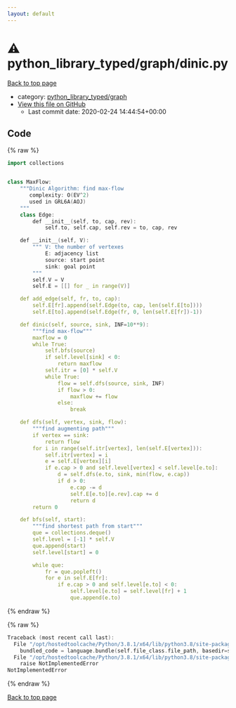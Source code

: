 ```yaml
---
layout: default
---
```


<!-- mathjax config similar to math.stackexchange -->
<script type="text/javascript" async
  src="https://cdnjs.cloudflare.com/ajax/libs/mathjax/2.7.5/MathJax.js?config=TeX-MML-AM_CHTML">
</script>
<script type="text/x-mathjax-config">
  MathJax.Hub.Config({
    TeX: { equationNumbers: { autoNumber: "AMS" }},
    tex2jax: {
      inlineMath: [ ['$','$'] ],
      processEscapes: true
    },
    "HTML-CSS": { matchFontHeight: false },
    displayAlign: "left",
    displayIndent: "2em"
  });
</script>

<script type="text/javascript" src="https://cdnjs.cloudflare.com/ajax/libs/jquery/3.4.1/jquery.min.js"></script>
<script src="https://cdn.jsdelivr.net/npm/jquery-balloon-js@1.1.2/jquery.balloon.min.js" integrity="sha256-ZEYs9VrgAeNuPvs15E39OsyOJaIkXEEt10fzxJ20+2I=" crossorigin="anonymous"></script>
<script type="text/javascript" src="../../../assets/js/copy-button.js"></script>
<link rel="stylesheet" href="../../../assets/css/copy-button.css" />


# :warning: python_library_typed/graph/dinic.py

<a href="../../../index.html">Back to top page</a>

* category: <a href="../../../index.html#2a7e3e97022ce18b59747afed7368880">python_library_typed/graph</a>
* <a href="{{ site.github.repository_url }}/blob/master/python_library_typed/graph/dinic.py">View this file on GitHub</a>
    - Last commit date: 2020-02-24 14:44:54+00:00




## Code

<a id="unbundled"></a>
{% raw %}
```cpp
import collections


class MaxFlow:
    """Dinic Algorithm: find max-flow
       complexity: O(EV^2)
       used in GRL6A(AOJ)
    """
    class Edge:
        def __init__(self, to, cap, rev):
            self.to, self.cap, self.rev = to, cap, rev

    def __init__(self, V):
        """ V: the number of vertexes
            E: adjacency list
            source: start point
            sink: goal point
        """
        self.V = V
        self.E = [[] for _ in range(V)]

    def add_edge(self, fr, to, cap):
        self.E[fr].append(self.Edge(to, cap, len(self.E[to])))
        self.E[to].append(self.Edge(fr, 0, len(self.E[fr])-1))

    def dinic(self, source, sink, INF=10**9):
        """find max-flow"""
        maxflow = 0
        while True:
            self.bfs(source)
            if self.level[sink] < 0:
                return maxflow
            self.itr = [0] * self.V
            while True:
                flow = self.dfs(source, sink, INF)
                if flow > 0:
                    maxflow += flow
                else:
                    break

    def dfs(self, vertex, sink, flow):
        """find augmenting path"""
        if vertex == sink:
            return flow
        for i in range(self.itr[vertex], len(self.E[vertex])):
            self.itr[vertex] = i
            e = self.E[vertex][i]
            if e.cap > 0 and self.level[vertex] < self.level[e.to]:
                d = self.dfs(e.to, sink, min(flow, e.cap))
                if d > 0:
                    e.cap -= d
                    self.E[e.to][e.rev].cap += d
                    return d
        return 0

    def bfs(self, start):
        """find shortest path from start"""
        que = collections.deque()
        self.level = [-1] * self.V
        que.append(start)
        self.level[start] = 0

        while que:
            fr = que.popleft()
            for e in self.E[fr]:
                if e.cap > 0 and self.level[e.to] < 0:
                    self.level[e.to] = self.level[fr] + 1
                    que.append(e.to)

```
{% endraw %}

<a id="bundled"></a>
{% raw %}
```cpp
Traceback (most recent call last):
  File "/opt/hostedtoolcache/Python/3.8.1/x64/lib/python3.8/site-packages/onlinejudge_verify/docs.py", line 348, in write_contents
    bundled_code = language.bundle(self.file_class.file_path, basedir=self.cpp_source_path)
  File "/opt/hostedtoolcache/Python/3.8.1/x64/lib/python3.8/site-packages/onlinejudge_verify/languages/python.py", line 68, in bundle
    raise NotImplementedError
NotImplementedError

```
{% endraw %}

<a href="../../../index.html">Back to top page</a>

